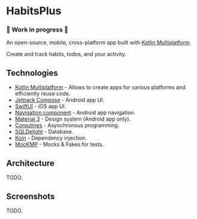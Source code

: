 # HabitsPlus 
### 🚧 Work in progress 🚧

An open-source, mobile, cross-platform app built with [Kotlin Multiplatform](https://kotlinlang.org/docs/multiplatform.html).

Create and track habits, todos, and your activity.

## Technologies
- [Kotlin Multiplatform](https://kotlinlang.org/docs/multiplatform.html) - Allows to create apps for various platforms and efficiently reuse code.
- [Jetpack Compose](https://developer.android.com/compose) - Android app UI.
- [SwiftUI](https://developer.apple.com/xcode/swiftui) - iOS app UI.
- [Navigation component](https://developer.android.com/guide/navigation) - Android app navigation.
- [Material 3](https://m3.material.io) - Design system (Android app only).
- [Coroutines](https://kotlinlang.org/docs/coroutines-overview.html) - Asynchronous programming.
- [SQLDelight](https://github.com/sqldelight/sqldelight) - Database.
- [Koin](https://github.com/InsertKoinIO/koin) - Dependency injection.
- [MocKMP](https://github.com/kosi-libs/MocKMP) - Mocks & Fakes for tests.

## Architecture

TODO.

## Screenshots

TODO.
